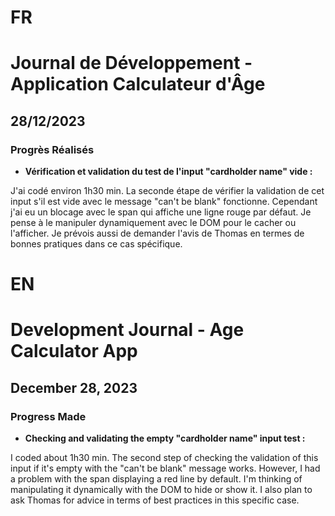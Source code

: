 # FR

# Journal de Développement - Application Calculateur d'Âge

## 28/12/2023

### Progrès Réalisés

- **Vérification et validation du test de l'input "cardholder name" vide :**

J'ai codé environ 1h30 min.
La seconde étape de vérifier la validation de cet input s'il est vide avec le message "can't be blank" fonctionne.
Cependant j'ai eu un blocage avec le span qui affiche une ligne rouge par défaut.
Je pense à le manipuler dynamiquement avec le DOM pour le cacher ou l'afficher.
Je prévois aussi de demander l'avis de Thomas en termes de bonnes pratiques dans ce cas spécifique.

# EN

# Development Journal - Age Calculator App

## December 28, 2023

### Progress Made

- **Checking and validating the empty "cardholder name" input test :**

I coded about 1h30 min.
The second step of checking the validation of this input if it's empty with the "can't be blank" message works.
However, I had a problem with the span displaying a red line by default.
I'm thinking of manipulating it dynamically with the DOM to hide or show it.
I also plan to ask Thomas for advice in terms of best practices in this specific case.
